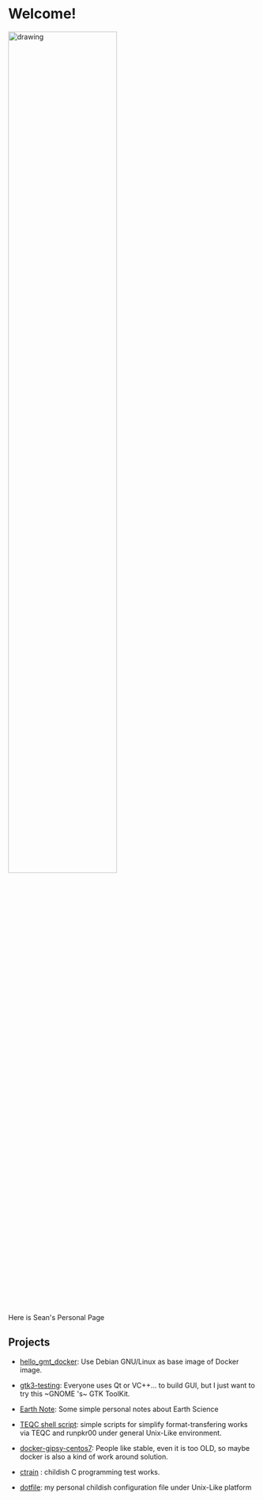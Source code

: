 # Welcome!

<img src="https://scontent.ftpe8-2.fna.fbcdn.net/v/t1.0-9/14368921_1125150277570407_1824742152500673330_n.jpg?_nc_cat=101&_nc_ht=scontent.ftpe8-2.fna&oh=e6f1f2e739c6a9176f715dc6e4ac359e&oe=5CECC91E" alt="drawing" width="66%"/>

Here is Sean's Personal Page

## Projects

* [hello_gmt_docker](https://github.com/sean0921/hello_gmt_docker): Use Debian GNU/Linux as base image of Docker image.

* [gtk3-testing](https://github.com/sean0921/gtk3-testing): Everyone uses Qt or VC++... to build GUI, but I just want to try this ~GNOME
's~ GTK ToolKit.

* [Earth Note](https://earthnote.github.io): Some simple personal notes about Earth Science

* [TEQC shell script](https://github.com/sean0921/teqc_sh_script): simple scripts for simplify format-transfering works via TEQC and runpkr00 under general Unix-Like environment.

* [docker-gipsy-centos7](https://github.com/sean0921/docker-gipsy-centos7): People like stable, even it is too OLD, so maybe docker is also a kind of work around solution.

* [ctrain](https://github.com/sean0921/ctrain) : childish C programming test works.

* [dotfile](https://github.com/sean0921/dotfile): my personal childish configuration file under Unix-Like platform 

